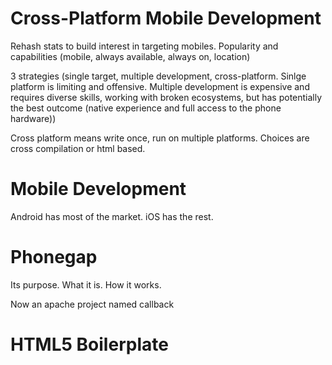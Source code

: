 
Cross-Platform Mobile Development
======================

Rehash stats to build interest in targeting mobiles. Popularity and capabilities (mobile, always available, always on, location)

3 strategies (single target, multiple development, cross-platform. Sinlge platform is limiting and offensive. Multiple development is expensive and requires diverse skills, working with broken ecosystems, but has potentially the best outcome (native experience and full access to the phone hardware))

Cross platform means write once, run on multiple platforms. Choices are cross compilation or html based. 


Mobile Development
=============

Android has most of the market. iOS has the rest. 

Phonegap
======

Its purpose. What it is. How it works.

Now an apache project named callback


HTML5 Boilerplate
===========


